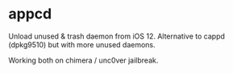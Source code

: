 # appcd
Unload unused &amp; trash daemon from iOS 12.
Alternative to cappd (dpkg9510) but with more unused daemons. 

Working both on chimera / unc0ver jailbreak.
